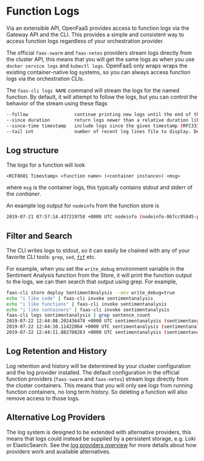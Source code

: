 # Function Logs

Via an extensible API, OpenFaaS provides access to function logs via the Gateway API and the CLI. This provides a simple and consistent way to access function logs regardless of your orchestration provider.


The official `faas-swarm` and `faas-netes` providers stream logs directly from the cluster API, this means that you will get the same logs as when you use `docker service logs` and `kubectl logs`. OpenFaaS only wraps wraps the existing container-native log systems, so you can always access function logs via the orchestration CLIs.

The `faas-cli logs NAME` command will stream the logs for the named function.  By default, it will attempt to follow the logs, but you can control the behavior of the stream using these flags

```sh
--follow                 continue printing new logs until the end of the request, up to 30s (default true)
--since duration         return logs newer than a relative duration like 5s
--since-time timestamp   include logs since the given timestamp (RFC3339)
--tail int               number of recent log lines file to display. Defaults to -1, unlimited if <=0 (default -1)
```

## Log structure
The logs for a function will look

```
<RCF8601 Timestamp> <function name> (<container instance>) <msg>
```

where `msg` is the container logs, this typically contains stdout and stderr of the _contianer_.

An example log output for `nodeinfo` from the function store is

```sh
2019-07-21 07:57:14.437219758 +0000 UTC nodeinfo (nodeinfo-867cc95845-p9882) 2019/07/21 07:57:14 Wrote 92 Bytes - Duration: 0.121959 seconds
```

## Filter and Search

The CLI writes logs to stdout, so it can easily be chained with any of your favorite CLI tools: `grep`, `sed`, [`fzf`](https://github.com/junegunn/fzf) etc.

For example, when you set the `write_debug` environment variable in the Sentiment Analysis function from the Store, it will print the function output to the logs, we can then search that output using grep.  For example,

```sh
faas-cli store deploy SentimentAnalysis --env write_debug=true
echo "i like code" | faas-cli invoke sentimentanalysis
echo "i like functions" | faas-cli invoke sentimentanalysis
echo "i like containers" | faas-cli invoke sentimentanalysis
faas-cli logs sentimentanalysis | grep sentence_count
2019-07-22 12:44:08.202436478 +0000 UTC sentimentanalysis (sentimentanalysis-7887c5d8c5-5rnb5) {"polarity": 0.0, "sentence_count": 1, "subjectivity": 0.0}
2019-07-22 12:44:10.11422064 +0000 UTC sentimentanalysis (sentimentanalysis-7887c5d8c5-5rnb5) {"polarity": 0.0, "sentence_count": 1, "subjectivity": 0.0}
2019-07-22 12:44:11.882708263 +0000 UTC sentimentanalysis (sentimentanalysis-7887c5d8c5-5rnb5) {"polarity": 0.0, "sentence_count": 1, "subjectivity": 0.0}
```

## Log Retention and History
Log retention and history will be determined by your cluster configuration and the log provider installed. The default configuration in the official function providers (`faas-swarm` and `faas-netes`) stream logs directly from the cluster containers. This means that you will only see logs from running function containers, no long term history.  So deleting a function will also remove access to those logs.

## Alternative Log Providers
The log system is designed to be extended with alternative providers, this means that logs could instead be supplied by a persistent storage, e.g. Loki or ElasticSearch.  See the [log providers overview](../reference/logs/providers.md) for more details about how providers work and available alternatives.

